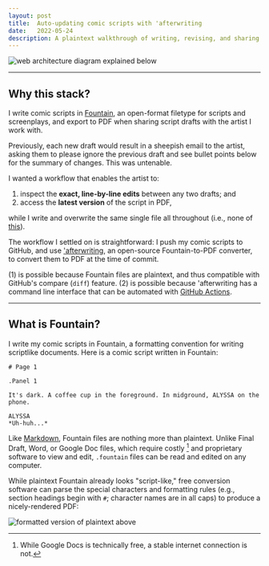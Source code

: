 ```yaml
---
layout: post
title:  Auto-updating comic scripts with 'afterwriting
date:   2022-05-24
description: A plaintext walkthrough of writing, revising, and sharing auto-updating comic scripts using Fountain, 'afterwriting, and GitHub Actions.
---
```


<img class="img-fluid rounded" src="{{ site.baseurl }}/assets/img/comic-script-diagram.png" alt="web architecture diagram explained below">

---
## Why this stack?

I write comic scripts in [Fountain](https://fountain.io), an open-format filetype for scripts and screenplays, and export to PDF when sharing script drafts with the artist I work with. 

Previously, each new draft would result in a sheepish email to the artist, asking them to please ignore the previous draft and see bullet points below for the summary of changes. This was untenable.

I wanted a workflow that enables the artist to:
1. inspect the **exact, line-by-line edits** between any two drafts; and
2. access the **latest version** of the script in PDF,

while I write and overwrite the same single file all throughout (i.e., none of [this](https://phdcomics.com/comics.php?f=1531)).

The workflow I settled on is straightforward: I push my comic scripts to GitHub, and use ['afterwriting](https://afterwriting.com/), an open-source Fountain-to-PDF converter, to convert them to PDF at the time of commit.

(1) is possible because Fountain files are plaintext, and thus compatible with GitHub's compare (`diff`) feature. (2) is possible because 'afterwriting has a command line interface that can be automated with [GitHub Actions](https://github.com/features/actions).

---

## What is Fountain?
I write my comic scripts in Fountain, a formatting convention for writing scriptlike documents. Here is a comic script written in Fountain:

```
# Page 1

.Panel 1

It's dark. A coffee cup in the foreground. In midground, ALYSSA on the phone.

ALYSSA
*Uh-huh...*
```

Like [Markdown](https://www.markdownguide.org/basic-syntax/), Fountain files are nothing more than plaintext. Unlike Final Draft, Word, or Google Doc files, which require costly [^1] and proprietary software to view and edit, `.fountain` files can be read and edited on any computer.

While plaintext Fountain already looks "script-like," free conversion software can parse the special characters and formatting rules (e.g., section headings begin with `#`; character names are in all caps) to produce a nicely-rendered PDF:

<img class="img-fluid rounded" src="{{ site.baseurl }}/assets/img/comic-script-exported-pdf.png" alt="formatted version of plaintext above">




[^1]: While Google Docs is technically free, a stable internet connection is not.